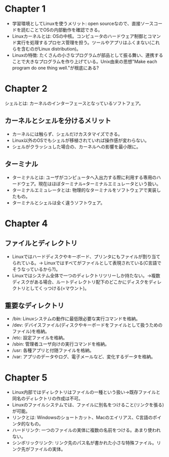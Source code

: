 # Chapter 1

- 学習環境としてLinuxを使うメリット: open sourceなので、直接ソースコードを読むことでOSの内部動作を確認できる。
- Linuxカーネルとは: OSの中核。コンピュータのハードウェア制御とコマンド実行を処理するプロセス管理を担う。ツールやアプリはふくまない(これらを含むのがLinux distribution)。
- Linuxの特徴: たくさんの小さなプログラムが部品として振る舞い、連携することで大きなプログラムを作り上げている。Unix由来の思想"Make each program do one thing well."が根底にある?

# Chapter 2

シェルとは: カーネルのインターフェースとなっているソフトフェア。

## カーネルとシェルを分けるメリット
- カーネルには触らず、シェルだけカスタマイズできる。
- Linux以外のOSでもシェルが移植されていれば操作感が変わらない。
- シェルがクラッシュした場合の、カーネルへの影響を最小限に。

## ターミナル
- ターミナルとは: ユーザがコンピュータへ入出力する際に利用する専用のハードウェア。現在はほぼターミナル=ターミナルエミュレータという扱い。
- ターミナルエミュレータとは: 物理的なターミナルをソフトウェアで実装したもの。
- ターミナルとシェルは全く違うソフトウェア。

# Chapter 4

## ファイルとディレクトリ
- Linuxではハードディスクやキーボード、プリンタにもファイルが割り当てられている。→ Linuxではすべてがファイルとして表現されている(C言語でそうなっているから?)。
- Linuxではシステム全体で一つのディレクトリツリーしか持たない。→複数ディスクがある場合、ルートディレクトリ配下のどこかにディスクをディレクトリとしてくっつける(=マウント)。

## 重要なディレクトリ
- /bin: Linuxシステムの動作に最低限必要な実行コマンドを格納。
- /dev: デバイスファイル(ディスクやキーボードをファイルとして扱うためのファイル)を格納。
- /etc: 設定ファイルを格納。
- /sbin: 管理者ユーザ向けの実行コマンドを格納。
- /usr: 各種アプリと付随ファイルを格納。
- /var: アプリのデータやログ、電子メールなど、変化するデータを格納。

# Chapter 5

- Linux内部ではディレクトリはファイルの一種という扱い→既存ファイルと同名のディレクトリの作成は不可。
- Linuxのファイルシステムでは、ファイルに別名をつけること(リンクを張る)が可能。
- リンクとは: Windowsのショートカット、Macのエイリアス、C言語のポインタ的なもの。
- ハードリンク: 一つのファイルの実体に複数の名前をつける。あまり使われない。
- シンボリックリンク: リンク先のパス名が書かれた小さな特殊ファイル。リンク先がファイルの実体。

